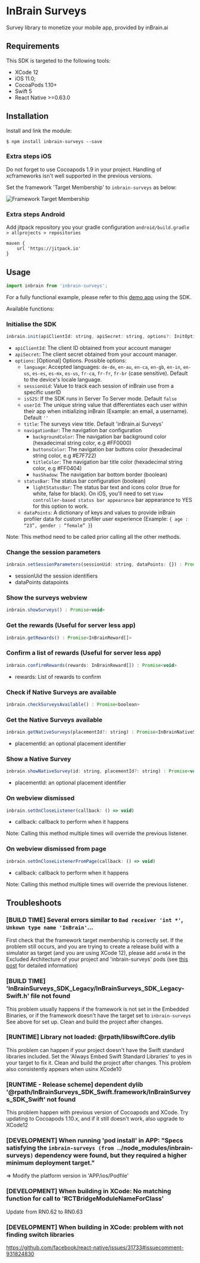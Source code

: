 # InBrain Surveys
Survey library to monetize your mobile app, provided by inBrain.ai

## Requirements
This SDK is targeted to the following tools:
- XCode 12
- iOS 11.0;
- CocoaPods 1.10+
- Swift 5
- React Native >=0.63.0

## Installation

Install and link the module:

`$ npm install inbrain-surveys --save`

### Extra steps iOS

Do not forget to use Cocoapods 1.9 in your project. Handling of xcframeworks isn't well supported in the previous versions. 

Set the framework 'Target Membership' to `inbrain-surveys` as below:

![Framework Target Membership](https://i.ibb.co/N2ntq0P/target-membership.png)

### Extra steps Android
Add jitpack repository you your gradle configuration `android/build.gradle > allprojects > repositories`

```
maven { 
    url 'https://jitpack.io' 
}
```

## Usage
```javascript
import inbrain from 'inbrain-surveys';
```

For a fully functional example, please refer to this [demo app](https://github.com/inbrainai/react-native) using the SDK.

Available functions:
### Initialise the SDK
```javascript
inbrain.init(apiClientId: string, apiSecret: string, options?: InitOptions) : Promise<void>
```
* `apiClientId`: The client ID obtained from your account manager
* `apiSecret`: The client secret obtained from your account manager.
* `options`: [Optional] Options. Possible options:
    * `language`: Accepted languages: `de-de`, `en-au`, `en-ca`, `en-gb`, `en-in`, `en-us`, `es-es`, `es-mx`, `es-us`, `fr-ca`, `fr-fr`, `fr-br` (case sensitive). Default to the device's locale language.
    * `sessionUid`: Value to track each session of inBrain use from a specific userID
    * `isS2S`: If the SDK runs in Server To Server mode. Default `false`
    * `userId`: The unique string value that differentiates each user within their app when initializing inBrain (Example: an email, a username). Default `''`
    * `title`: The surveys view title. Default 'inBrain.ai Surveys'
    * `navigationBar`: The navigation bar configuration
        * `backgroundColor`: The navigation bar background color (hexadecimal string color, e.g #FF0000)
        * `buttonsColor`: The navigation bar buttons color (hexadecimal string color, e.g #E7F722)
        * `titleColor`: The navigation bar title color (hexadecimal string color, e.g #FF0404)
        * `hasShadow`: The navigation bar bottom border (boolean)
    * `statusBar`: The status bar configuration (boolean)
        * `lightStatusBar`: The status bar text and icons color (true for white, false for black). On iOS, you'll need to set `View controller-based status bar appearance` bar appearance to YES for this option to work.
    * `dataPoints`: A dictionary of keys and values to provide inBrain profiler data for custom profiler user experience (Example: `{ age : “23”, gender : “female” }`)

Note: This method need to be called prior calling all the other methods. 

### Change the session parameters
```javascript
inbrain.setSessionParameters(sessionUid: string, dataPoints: {}) : Promise<void>
```
* sessionUid the session identifiers
* dataPoints datapoints

### Show the surveys webview
```javascript
inbrain.showSurveys() : Promise<void>
```

### Get the rewards (Useful for server less app)
```javascript
inbrain.getRewards() : Promise<InBrainReward[]>
```

### Confirm a list of rewards (Useful for server less app)
```javascript
inbrain.confirmRewards(rewards: InBrainReward[]) : Promise<void>
```
* rewards: List of rewards to confirm

### Check if Native Surveys are available
```javascript
inbrain.checkSurveysAvailable() : Promise<boolean>
```

### Get the Native Surveys available
```javascript
inbrain.getNativeSurveys(placementId?: string) : Promise<InBrainNativeSurveys[]>
```
* placementId: an optional placement identifier

### Show a Native Survey
```javascript
inbrain.showNativeSurvey(id: string, placementId?: string) : Promise<void>
```
* placementId: an optional placement identifier

### On webview dismissed
```javascript
inbrain.setOnCloseListener(callback: () => void) 
```
* callback: callback to perform when it happens

Note: Calling this method multiple times will override the previous listener.

### On webview dismissed from page
```javascript
inbrain.setOnCloseListenerFromPage(callback: () => void) 
```
* callback: callback to perform when it happens

Note: Calling this method multiple times will override the previous listener.

## Troubleshoots
### [BUILD TIME] Several errors similar to `Bad receiver 'int *'`, `Unkown type name 'InBrain'`...
First check that the framework target membership is correctly set. If the problem still occurs, and you are trying to create a release build with a simulator as target (and you are using XCode 12), please add `arm64` in the Excluded Architecture of your project and 'inbrain-surveys' pods (see [this post](https://stackoverflow.com/questions/63607158/xcode-12-building-for-ios-simulator-but-linking-in-object-file-built-for-ios) for detailed information)

### [BUILD TIME] 'InBrainSurveys_SDK_Legacy/InBrainSurveys_SDK_Legacy-Swift.h' file not found
This problem usually happens if the framework is not set in the Embedded Binaries, or if the framework doesn't have the target set to `inbrain-surveys` See above for set up.
Clean and build the project after changes.

### [RUNTIME] Library not loaded: @rpath/libswiftCore.dylib
This problem can happen if your project doesn't have the Swift standard libraries included. Set the 'Always Embed Swift Standard Libraries' to yes in your target to fix it.
Clean and build the project after changes.
This problem also consistently appears when usinx XCode10

### [RUNTIME - Release scheme] dependent dylib '@rpath/InBrainSurveys_SDK_Swift.framework/InBrainSurveys_SDK_Swift' not found 
This problem happen with previous version of Cocoapods and XCode. Try updating to Cocoapods 1.10.x, and if it still doesn't work, also upgrade to XCode12

### [DEVELOPMENT] When running 'pod install' in APP: "Specs satisfying the `inbrain-surveys (from `../node_modules/inbrain-surveys`)` dependency were found, but they required a higher minimum deployment target."
 => Modify the platform version in 'APP/ios/Podfile'

 ### [DEVELOPMENT] When building in XCode: No matching function for call to 'RCTBridgeModuleNameForClass' 
Update from RN0.62 to RN0.63

 ### [DEVELOPMENT] When building in XCode: problem with not finding switch libraries
https://github.com/facebook/react-native/issues/31733#issuecomment-931824830

